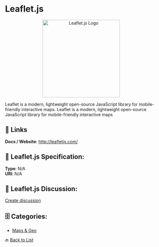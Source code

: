 # Leaflet.js
<p align="center">
    <img width="256" src="https://raw.githubusercontent.com/apis-list/apis-list/main/apis/leaflet-js/logo_256x256.png" alt="Leaflet.js Logo"/>
</p>

Leaflet is a modern, lightweight open-source JavaScript library for mobile-friendly interactive maps. Leaflet is a modern, lightweight open-source JavaScript library for mobile-friendly interactive maps

##  🔗 Links
**Docs / Website**: http://leafletjs.com/

## 🧬 Leaflet.js Specification:
**Type**: N/A  
**URI**: N/A

## 💬 Leaflet.js Discussion:
[Create discussion](https://github.com/apis-list/apis-list/discussions/new)

## 🗄️ Categories:
- [Maps & Geo](https://github.com/apis-list/apis-list#maps--geo-)




🔙 [Back to List](https://github.com/apis-list/apis-list)
